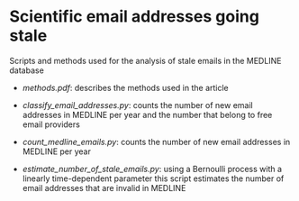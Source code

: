 # Scientific email addresses going stale

Scripts and methods used for the analysis of stale emails in the MEDLINE database

* *methods.pdf*: describes the methods used in the article

* *classify_email_addresses.py*: counts the number of new email addresses in MEDLINE per year and the number that belong to free email providers

* *count_medline_emails.py*: counts the number of new email addresses in MEDLINE per year

* *estimate_number_of_stale_emails.py*: using a Bernoulli process with a linearly time-dependent parameter this script estimates the number of email addresses that are invalid in MEDLINE
